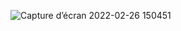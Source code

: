 ![Capture d’écran 2022-02-26 150451](https://user-images.githubusercontent.com/43423295/155846191-3b6ebfee-38a9-48c3-9964-6199448e4e84.png)
